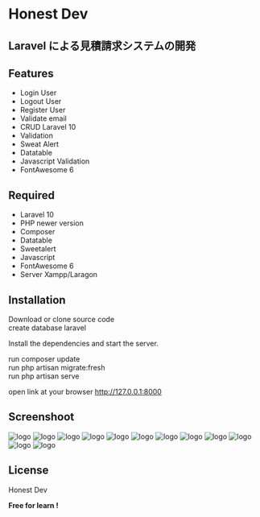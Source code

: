 # Honest Dev

## Laravel による見積請求システムの開発

## Features

-   Login User
-   Logout User
-   Register User
-   Validate email
-   CRUD Laravel 10
-   Validation
-   Sweat Alert
-   Datatable
-   Javascript Validation
-   FontAwesome 6

## Required

-   Laravel 10
-   PHP newer version
-   Composer
-   Datatable
-   Sweetalert
-   Javascript
-   FontAwesome 6
-   Server Xampp/Laragon

## Installation

Download or clone source code <br>
create database laravel

Install the dependencies and start the server.

run composer update <br>
run php artisan migrate:fresh <br>
run php artisan serve <br>

open link at your browser
http://127.0.0.1:8000

## Screenshoot

![logo](https://github.com/Honestdev125/login-register-crud-laravel-10/blob/main/public/assets/img/s7.png)
![logo](https://github.com/Honestdev125/login-register-crud-laravel-10/blob/main/public/assets/img/s8.png)
![logo](https://github.com/Honestdev125/login-register-crud-laravel-10/blob/main/public/assets/img/s9.png)
![logo](https://github.com/Honestdev125/login-register-crud-laravel-10/blob/main/public/assets/img/s10.png)
![logo](https://github.com/Honestdev125/login-register-crud-laravel-10/blob/main/public/assets/img/s11.png)
![logo](https://github.com/Honestdev125/login-register-crud-laravel-10/blob/main/public/assets/img/s12.png)
![logo](https://github.com/Honestdev125/login-register-crud-laravel-10/blob/main/public/assets/img/s1.png)
![logo](https://github.com/Honestdev125/login-register-crud-laravel-10/blob/main/public/assets/img/s2.png)
![logo](https://github.com/Honestdev125/login-register-crud-laravel-10/blob/main/public/assets/img/s3.png)
![logo](https://github.com/Honestdev125/login-register-crud-laravel-10/blob/main/public/assets/img/s4.png)
![logo](https://github.com/Honestdev125/login-register-crud-laravel-10/blob/main/public/assets/img/s5.png)
![logo](https://github.com/Honestdev125/login-register-crud-laravel-10/blob/main/public/assets/img/s6.png)


## License

Honest Dev

**Free for learn !**
